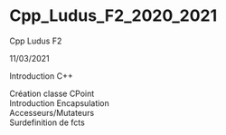 # Cpp_Ludus_F2_2020_2021
Cpp Ludus F2


11/03/2021

Introduction C++ 

Création classe CPoint
<br/>
Introduction Encapsulation
<br/>
Accesseurs/Mutateurs
<br/>
Surdefinition de fcts
